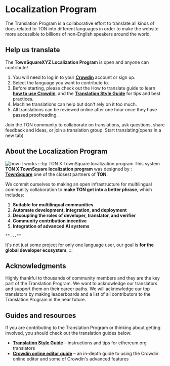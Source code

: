 # Localization Program

The Translation Program is a collaborative effort to translate all kinds of docs related to TON into different languages in order to make the website more accessible to billions of non-English speakers around the world.

## Help us translate
The **TownSquareXYZ Localization Program** is open and anyone can contribute!

1. You will need to log in to your [**Crowdin**](https://crowdin.com) account or sign up.
2. Select the language you want to contribute to.
3. Before starting, please check out the How to translate guide to learn [**how to use Crowdin**](/contribute/localization-program/localization-program-guideline), and the [**Translation Style Guide**](/contribute/localization-program/translators-guide) for tips and best practices.
4. Machine translations can help but don't rely on it too much.
5. All translations can be reviewed online after one hour once they have passed proofreading.

Join the TON community to collaborate on translations, ask questions, share feedback and ideas, or join a translation group.
Start translating(opens in a new tab)

## About the Localization Program
![how it works](/img/localizationProgramGuideline/localization-program.png)
:::tip TON X TownSquare localization program
This system **TON X TownSquare localization program** was designed by :            
[**TownSquare**](https://github.com/TownSquareXYZ) one of the closest partners of **TON**. 

We commit ourselves to making an open infrastructure for multilingual community collaboration to **make TON get into a better phrase**, which includes:
  1. **Suitable for multilingual communities**
  2. **Automate development, integration, and deployment**
  3. **Decoupling the roles of developer, translator, and verifier**
  4. **Community contribution incentive**
  5. **Integration of advanced AI systems**
  
    **...**

It's not just some project for only one language user, our goal is **for the global developer ecosystem**.
:::

## Acknowledgments
Highly thankful to thousands of community members and they are the key part of the Translation Program. We want to acknowledge our translators and support them on their career paths. We will acknowledge our top translators by making leaderboards and a list of all contributors to the Translation Program in the near future.


## Guides and resources
If you are contributing to the Translation Program or thinking about getting involved, you should check out the translation guides below:
* [**Translation Style Guide**](/contribute/localization-program/translators-guide) – instructions and tips for ethereum.org translators
* [**Crowdin online editor guide**](https://support.crowdin.com/online-editor/) – an in-depth guide to using the Crowdin online editor and some of Crowdin's advanced features



